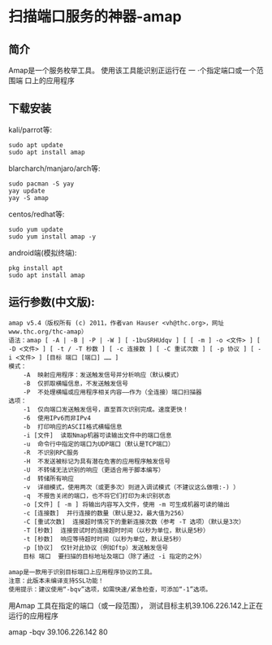 # 扫描端口服务的神器-amap

## 简介

Amap是一个服务枚举工具。 使用该工具能识别正运行在 一 ·个指定端口或一个范围端
口上的应用程序

## 下载安装

kali/parrot等:

```
sudo apt update
sudo apt install amap 
```

blarcharch/manjaro/arch等:

```
sudo pacman -S yay
yay update 
yay -S amap
```

centos/redhat等:

```
sudo yum update 
sudo yum install amap -y
```

android端(模拟终端):

```
pkg install apt 
sudo apt install amap
```

## 运行参数(中文版):

```
amap v5.4（版权所有 (c) 2011，作者van Hauser <vh@thc.org>，网址www.thc.org/thc-amap）
语法：amap [ -A | -B | -P | -W ] [ -1buSRHUdqv ] [ [ -m ] -o <文件> ] [ -D <文件> ] [ -t / -T 秒数 ] [ -c 连接数 ] [ -C 重试次数 ] [ -p 协议 ] [ -i <文件> ] [目标 端口 [端口] …… ]
模式：
    -A  映射应用程序：发送触发信号并分析响应（默认模式）
    -B  仅抓取横幅信息，不发送触发信号
    -P  不处理横幅或应用程序相关内容——作为（全连接）端口扫描器
选项：
    -1  仅向端口发送触发信号，直至首次识别完成。速度更快！
    -6  使用IPv6而非IPv4
    -b  打印响应的ASCII格式横幅信息
    -i [文件]  读取Nmap机器可读输出文件中的端口信息
    -u  命令行中指定的端口为UDP端口（默认是TCP端口）
    -R  不识别RPC服务
    -H  不发送被标记为具有潜在危害的应用程序触发信号
    -U  不转储无法识别的响应（更适合用于脚本编写）
    -d  转储所有响应
    -v  详细模式，使用两次（或更多次）则进入调试模式（不建议这么做哦:-) ）
    -q  不报告关闭的端口，也不将它们打印为未识别状态
    -o [文件] [ -m ] 将输出内容写入文件，使用 -m 可生成机器可读的输出
    -c [连接数]  并行连接的数量（默认是32，最大值为256）
    -C [重试次数]  连接超时情况下的重新连接次数（参考 -T 选项）（默认是3次）
    -T [秒数]  连接尝试时的连接超时时间（以秒为单位，默认是5秒）
    -t [秒数]  响应等待超时时间（以秒为单位，默认是5秒）
    -p [协议]  仅针对此协议（例如ftp）发送触发信号
    目标 端口  要扫描的目标地址及端口（除了通过 -i 指定的之外）

amap是一款用于识别目标端口上应用程序协议的工具。
注意：此版本未编译支持SSL功能！
使用提示：建议使用“-bqv”选项，如需快速/紧急检查，可添加“-1”选项。 

```

用Amap 工具在指定的端口（或一段范围）， 测试目标主机39.106.226.142上正在运行的应用程序

amap -bqv 39.106.226.142 80
